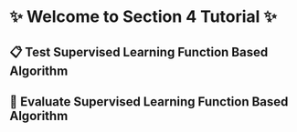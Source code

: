 # ✨ Welcome to Section 4 Tutorial ✨

## 📋 Test Supervised Learning Function Based Algorithm

## 🔬 Evaluate Supervised Learning Function Based Algorithm
